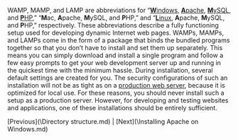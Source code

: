 WAMP, MAMP, and LAMP are abbreviations for “[**W**indows](https://en.wikipedia.org/wiki/Microsoft_Windows), [**A**pache](https://en.wikipedia.org/wiki/Apache_HTTP_Server), [**M**ySQL](https://dev.mysql.com/doc/refman/5.7/en/what-is-mysql.html), and
[**P**HP](https://secure.php.net/),” “**M**ac, **A**pache, **M**ySQL, and **P**HP,” and “[**L**inux](https://www.linux.com/what-is-linux), **A**pache, **M**ySQL, and **P**HP,” respectively. These abbreviations describe a fully functioning setup used for developing dynamic Internet web pages.  WAMPs, MAMPs, and LAMPs come in the form of a package that binds the bundled programs together so that you don’t have to install and set them up separately. This means you can simply download and install a single program and follow a few easy prompts to get your web development server up and running in the quickest time with the minimum hassle.  During installation, several default settings are created for you. The security configurations of such an installation will not be as tight as on a [production web server](https://en.wikipedia.org/wiki/Deployment_environment), because it is optimized for local use. For these reasons, you should never install such a setup as a production server.  However, for developing and testing websites and applications, one of these installations should be entirely sufficient.

[Previous](\Directory structure.md) | [Next](\Installing Apache on Windows.md)
